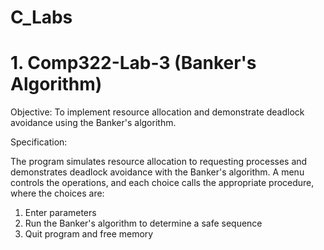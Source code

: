 # C_Labs

# 1. Comp322-Lab-3 (Banker's Algorithm)

Objective:
To implement resource allocation and demonstrate deadlock avoidance using the Banker's 
algorithm.

Specification:

The program simulates resource allocation to requesting processes and demonstrates deadlock 
avoidance with the Banker's algorithm. A menu controls the operations, and each choice calls 
the appropriate procedure, where the choices are: 
1) Enter parameters
2) Run the Banker's algorithm to determine a safe sequence
3) Quit program and free memory
